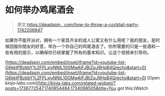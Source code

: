 # 如何举办鸡尾酒会

> 原文:[https://deadspin . com/how-to-throw-a-cocktail-party-1742206847](https://deadspin.com/how-to-throw-a-cocktail-party-1742206847)

如果你不能开派对，拥有一个家具齐全的成人公寓又有什么用呢？我的朋友，是时候回报你朋友的好意，举办一个你自己的鸡尾酒会了。你所需要的只是一些酒和一些有用的提示，以确保你已经掌握了所有的基本知识。让这个视频来引导你。

 [https://deadspin.com/embed/inset/iframe?id=youtube-list-G6kktPBzkbY%2FPLxjyNNIL10GMwAlFJBiZqJ9HpB4Qrecho&start=0](https://deadspin.com/embed/inset/iframe?id=youtube-list-G6kktPBzkbY%2FPLxjyNNIL10GMwAlFJBiZqJ9HpB4Qrecho&start=0) [Open *kinja-labs.com*](http://kinja-labs.com/related-widget/?posts=1736772547,1740854484,1734098505&title=You got this:)Watch